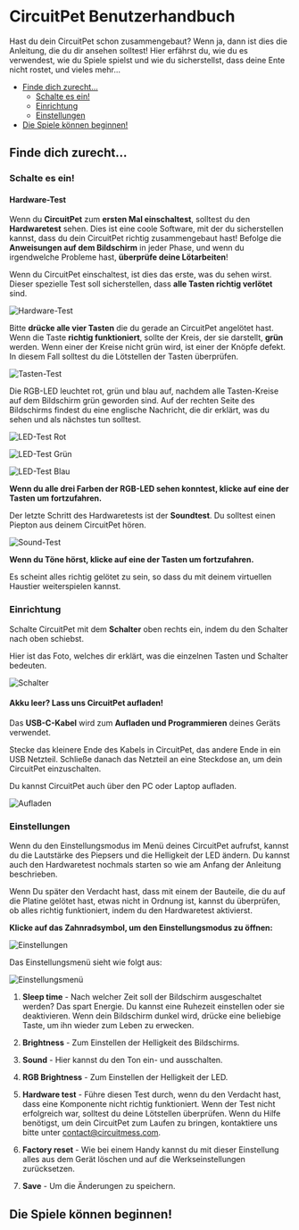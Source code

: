 # CircuitPet Benutzerhandbuch

Hast du dein CircuitPet schon zusammengebaut? Wenn ja, dann ist dies die Anleitung, die du dir ansehen solltest! Hier erfährst du, wie du es verwendest, wie du Spiele spielst und wie du sicherstellst, dass deine Ente nicht rostet, und vieles mehr...

* [Finde dich zurecht...](#finde-dich-zurecht)
  * [Schalte es ein!](#schalte-es-ein)
  * [Einrichtung](#einrichtung)
  * [Einstellungen](#einstellungen)
* [Die Spiele können beginnen!](#die-spiele-können-beginnen)


## Finde dich zurecht...

### Schalte es ein!

#### Hardware-Test

Wenn du **CircuitPet** zum **ersten Mal einschaltest**, solltest du den **Hardwaretest** sehen. Dies ist eine coole Software, mit der du sicherstellen kannst, dass du dein CircuitPet richtig zusammengebaut hast! Befolge die **Anweisungen auf dem Bildschirm** in jeder Phase, und wenn du irgendwelche Probleme hast, **überprüfe deine Lötarbeiten**!

Wenn du CircuitPet einschaltest, ist dies das erste, was du sehen wirst. Dieser spezielle Test soll sicherstellen, dass **alle Tasten richtig verlötet** sind.

![Hardware-Test](images/test1.jpg)

Bitte **drücke alle vier Tasten** die du gerade an CircuitPet angelötet hast. Wenn die Taste **richtig funktioniert**, sollte der Kreis, der sie darstellt, **grün** werden. Wenn einer der Kreise nicht grün wird, ist einer der Knöpfe defekt. In diesem Fall solltest du die Lötstellen der Tasten überprüfen.

![Tasten-Test](images/test2.jpg)

Die RGB-LED leuchtet rot, grün und blau auf, nachdem alle Tasten-Kreise auf dem Bildschirm grün geworden sind.
Auf der rechten Seite des Bildschirms findest du eine englische Nachricht, die dir erklärt, was du sehen und als nächstes tun solltest.

![LED-Test Rot](images/led1.jpg)

![LED-Test Grün](images/led2.jpg)

![LED-Test Blau](images/led3.jpg)

**Wenn du alle drei Farben der RGB-LED sehen konntest, klicke auf eine der Tasten um fortzufahren.**

Der letzte Schritt des Hardwaretests ist der **Soundtest**. Du solltest einen Piepton aus deinem CircuitPet hören.

![Sound-Test](images/sound.jpg)

**Wenn du Töne hörst, klicke auf eine der Tasten um fortzufahren.**

Es scheint alles richtig gelötet zu sein, so dass du mit deinem virtuellen Haustier weiterspielen kannst.

### Einrichtung

Schalte CircuitPet mit dem **Schalter** oben rechts ein, indem du den Schalter nach oben schiebst.

Hier ist das Foto, welches dir erklärt, was die einzelnen Tasten und Schalter bedeuten.

![Schalter](images/switches.jpg)

#### Akku leer? Lass uns CircuitPet aufladen!

Das **USB-C-Kabel** wird zum **Aufladen und Programmieren** deines Geräts verwendet.

Stecke das kleinere Ende des Kabels in CircuitPet, das andere Ende in ein USB Netzteil.
Schließe danach das Netzteil an eine Steckdose an, um dein CircuitPet einzuschalten.

Du kannst CircuitPet auch über den PC oder Laptop aufladen.

![Aufladen](images/charge.jpg)

### Einstellungen

Wenn du den Einstellungsmodus im Menü deines CircuitPet aufrufst, kannst du die Lautstärke des Piepsers und die Helligkeit der LED ändern. Du kannst auch den Hardwaretest nochmals starten so wie am Anfang der Anleitung beschrieben.

Wenn Du später den Verdacht hast, dass mit einem der Bauteile, die du auf die Platine gelötet hast, etwas nicht in Ordnung ist, kannst du überprüfen, ob alles richtig funktioniert, indem du den Hardwaretest aktivierst.

**Klicke auf das Zahnradsymbol, um den Einstellungsmodus zu öffnen:**

![Einstellungen](images/settings.jpg)

Das Einstellungsmenü sieht wie folgt aus:

![Einstellungsmenü](images/settings-menu.jpg)

1. **Sleep time** - Nach welcher Zeit soll der Bildschirm ausgeschaltet werden? Das spart Energie. Du kannst eine Ruhezeit einstellen oder sie deaktivieren. Wenn dein Bildschirm dunkel wird, drücke eine beliebige Taste, um ihn wieder zum Leben zu erwecken.

2. **Brightness** - Zum Einstellen der Helligkeit des Bildschirms.

3. **Sound** - Hier kannst du den Ton ein- und ausschalten.

4. **RGB Brightness** - Zum Einstellen der Helligkeit der LED.

5. **Hardware test** - Führe diesen Test durch, wenn du den Verdacht hast, dass eine Komponente nicht richtig funktioniert. Wenn der Test nicht erfolgreich war, solltest du deine Lötstellen überprüfen. Wenn du Hilfe benötigst, um dein CircuitPet zum Laufen zu bringen, kontaktiere uns bitte unter contact@circuitmess.com.

6. **Factory reset** - Wie bei einem Handy kannst du mit dieser Einstellung alles aus dem Gerät löschen und auf die Werkseinstellungen zurücksetzen.

7. **Save** - Um die Änderungen zu speichern.

## Die Spiele können beginnen!